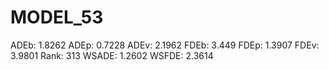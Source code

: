 # MODEL_53

ADEb: 1.8262
ADEp: 0.7228
ADEv: 2.1962
FDEb: 3.449
FDEp: 1.3907
FDEv: 3.9801
Rank: 313
WSADE: 1.2602
WSFDE: 2.3614